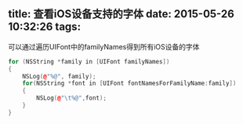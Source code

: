 title: 查看iOS设备支持的字体
date: 2015-05-26 10:32:26
tags:
---
可以通过遍历UIFont中的familyNames得到所有iOS设备的字体
```c++
for (NSString *family in [UIFont familyNames]) 
{ 
	NSLog(@"%@", family); 
	for(NSString *font in [UIFont fontNamesForFamilyName:family]) 
	{ 
		NSLog(@"\t%@",font); 
	} 
} 
```